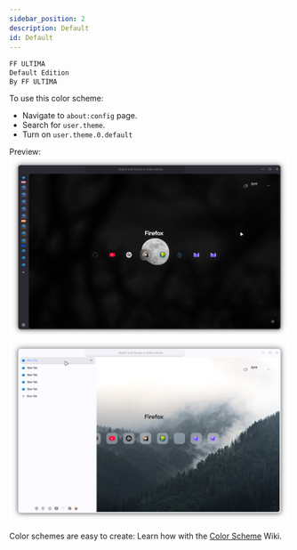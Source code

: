 ```yaml
---
sidebar_position: 2
description: Default
id: Default
---
```


```
FF ULTIMA
Default Edition
By FF ULTIMA
```

To use this color scheme:
- Navigate to `about:config` page.
- Search for `user.theme`.
- Turn on `user.theme.0.default`

Preview:
![preview1](./p1.png)
![preview2](./p2.png)

Color schemes are easy to create: Learn how with the [Color Scheme](https://github.com/soulhotel/FF-ULTIMA/wiki/Create-a-Color-Scheme) Wiki.
